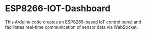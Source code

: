# ESP8266-IOT-Dashboard
This Arduino code creates an ESP8266-based IoT control panel and facilitates real-time communication of sensor data via WebSocket.

